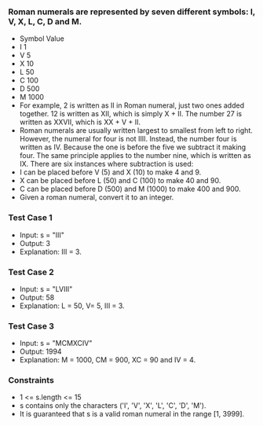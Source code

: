 ### Roman numerals are represented by seven different symbols: I, V, X, L, C, D and M.
* Symbol       Value
* I             1
* V             5
* X             10
* L             50
* C             100
* D             500
* M             1000
* For example, 2 is written as II in Roman numeral, just two ones added together. 12 is written as XII, which is simply X + II. The number 27 is written as XXVII, which is XX + V + II.
* Roman numerals are usually written largest to smallest from left to right. However, the numeral for four is not IIII. Instead, the number four is written as IV. Because the one is before the five we subtract it making four. The same principle applies to the number nine, which is written as IX. There are six instances where subtraction is used:
* I can be placed before V (5) and X (10) to make 4 and 9. 
* X can be placed before L (50) and C (100) to make 40 and 90. 
* C can be placed before D (500) and M (1000) to make 400 and 900.
* Given a roman numeral, convert it to an integer.
### Test Case 1
* Input: s = "III"
* Output: 3
* Explanation: III = 3.
### Test Case 2
* Input: s = "LVIII"
* Output: 58
* Explanation: L = 50, V= 5, III = 3.
### Test Case 3
* Input: s = "MCMXCIV"
* Output: 1994
* Explanation: M = 1000, CM = 900, XC = 90 and IV = 4.
### Constraints
* 1 <= s.length <= 15
* s contains only the characters ('I', 'V', 'X', 'L', 'C', 'D', 'M').
* It is guaranteed that s is a valid roman numeral in the range [1, 3999].
